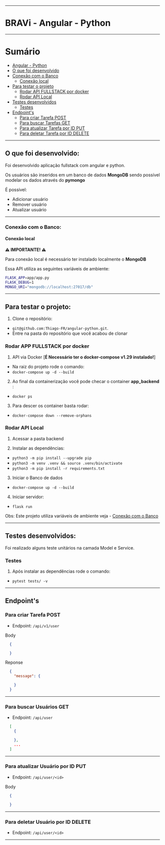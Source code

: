 
---

# BRAVi - Angular - Python <a name="boas-vindas-ao-repositório"></a>

---

# Sumário

- [Angular - Python](#boas-vindas-ao-repositório)
- [O que foi desenvolvido](#o-que-foi-desenvolvido)
- [Conexão com o Banco](#conexao-db)
  - [Conexão local](#conexao-local)
- [Para testar o projeto](#testar-o-projeto)
  - [Rodar API FULLSTACK por docker](#via-docker-fullstack)
  - [Rodar API Local](#via-local)
- [Testes desenvolvidos](#tdd)
  - [Testes](#tdd-1)
- [Endpoint's](#endpoint)
  - [Para criar Tarefa POST](#user-post)
  - [Para buscar Tarefas GET](#user-get)
  - [Para atualizar Tarefa por ID PUT](#user-put)
  - [Para deletar Tarefa por ID DELETE](#user-delte)

---

## O que foi desenvolvido: <a name="o-que-foi-desenvolvido"></a>

  Foi desenvolvido aplicação fullstack com angular e python.

  Os usuários são inseridos em um banco de dados **MongoDB** sendo possível modelar os dados através do **pymongo**

  É possível:
   - Adicionar usuário
   - Remover usuário
   - Atualizar usuário

---

### Conexão com o Banco: <a name="conexao-db"></a>

#### Conexão local <a name="conexao-local"></a>

**⚠️ IMPORTANTE! ⚠️**

Para conexão local é necessário ter instalado localmente o **MongoDB**

Essa API utiliza as seguintes variáveis de ambiente:

```sh
FLASK_APP=app/app.py
FLASK_DEBUG=1
MONGO_URI="mongodb://localhost:27017/db"
```

---

## Para testar o projeto: <a name="testar-o-projeto"></a>

1. Clone o repositório:
  * `git@github.com:Thiago-FR/angular-python.git`.
  * Entre na pasta do repositório que você acabou de clonar


### Rodar APP FULLSTACK por docker <a name="via-docker-fullstack"></a>

1. API via Docker [**É Necessário ter o docker-compose v1.29 instalado!**]
  * Na raiz do projeto rode o comando:
  * `docker-compose up -d --build`

2. Ao final da containerização você pode checar o container **app_backend** :
  * `docker ps`

3. Para descer os container basta rodar:
  * `docker-compose down --remove-orphans`


### Rodar API Local <a name="via-local"></a>
1. Acessar a pasta backend

2. Instalar as dependências:
  * `python3 -m pip install --upgrade pip`
  * `python3 -m venv .venv && source .venv/bin/activate`
  * `python3 -m pip install -r requirements.txt`

3. Iniciar o Banco de dados
  * `docker-compose up -d --build`

4. Iniciar servidor:
  * `flask run`

Obs: Este projeto utiliza variáveis de ambiente veja - [Conexão com o Banco](#conexao-db)

---

## Testes desenvolvidos: <a name="tdd"></a>

Foi realizado alguns teste unitários na camada Model e Service.

### Testes <a name="tdd-1"></a>

1. Após instalar as dependências rode o comando:
  * `pytest tests/ -v`

---

## Endpoint's <a name="endpoint"></a>

### Para criar Tarefa POST <a name="user-post"></a>

* Endpoint: `/api/v1/user`

Body
```json
  { 

  }
 ```

Reponse
```json
  {
    "message": {

    }
  }
```
---

### Para buscar Usuários GET <a name="user-get"></a>

* Endpoint: `/api/user`

```json
  [
    {

    },
    ...
  ]
```
---

### Para atualizar Usuário por ID PUT <a name="user-put"></a>

* Endpoint: `/api/user/<id>`

Body
```json
  {

  }
```
---

### Para deletar Usuário por ID DELETE <a name="user-delete"></a>

* Endpoint: `/api/user/<id>`

---
